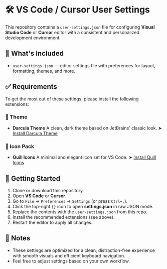 # 🛠 VS Code / Cursor User Settings

This repository contains a `user-settings.json` file for configuring **Visual Studio Code** or **Cursor** editor with a consistent and personalized development environment.

## 📂 What's Included

* `user-settings.json` — editor settings file with preferences for layout, formatting, themes, and more.

## ✅ Requirements

To get the most out of these settings, please install the following extensions:

### 🎨 Theme

* **Darcula Theme**
  A clean, dark theme based on JetBrains' classic look.
  ➤ [Install Darcula Theme](https://marketplace.visualstudio.com/items?itemName=rokoroku.vscode-theme-darcula)

### 🧩 Icon Pack

* **Quill Icons**
  A minimal and elegant icon set for VS Code.
  ➤ [Install Quill Icons](https://marketplace.visualstudio.com/items?itemName=cdonohue.quill-icons)

## 🚀 Getting Started

1. Clone or download this repository.
2. Open **VS Code** or **Cursor**.
3. Go to `File` → `Preferences` → `Settings` (or press `Ctrl+,`).
4. Click the top-right `{}` icon to open **settings.json** in raw JSON mode.
5. Replace the contents with the `user-settings.json` from this repo.
6. Install the recommended extensions (see above).
7. Restart the editor to apply all changes.

## 📝 Notes

* These settings are optimized for a clean, distraction-free experience with smooth visuals and efficient keyboard navigation.
* Feel free to adjust settings based on your own workflow.
